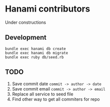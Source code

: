 # Hanami contributors

Under constructions

## Development

```
bundle exec hanami db create
bundle exec hanami db migrate
bundle exec ruby db/seed.rb
```

## TODO
1. Save commit date `commit -> author -> date`
1. Save commit email `commit -> author -> email`
2. Replace all service to seed file
3. Find other way to get all commiters for repo
